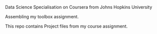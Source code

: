 Data Science Specialisation on Coursera from Johns Hopkins University

Assembling my toolbox assignment.

This repo contains Project files from my course assignment.
